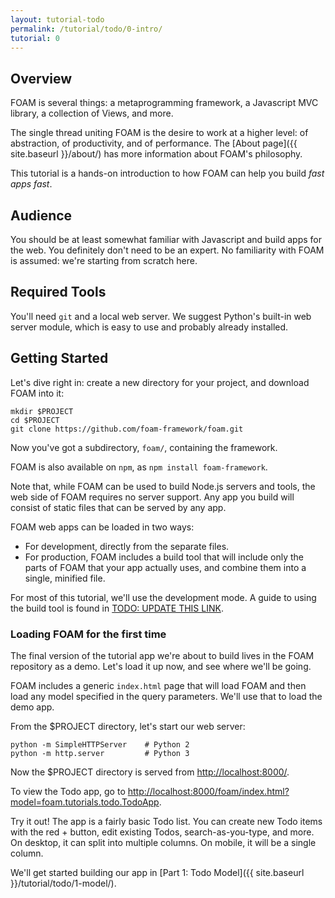 ```yaml
---
layout: tutorial-todo
permalink: /tutorial/todo/0-intro/
tutorial: 0
---
```


## Overview

FOAM is several things: a metaprogramming framework, a Javascript MVC library, a
collection of Views, and more.

The single thread uniting FOAM is the desire to work at a higher level: of
abstraction, of productivity, and of performance. The
[About page]({{ site.baseurl }}/about/) has more information about FOAM's
philosophy.

This tutorial is a hands-on introduction to how FOAM can help you build
*fast apps fast*.

## Audience

You should be at least somewhat familiar with Javascript and build apps for the
web. You definitely don't need to be an expert. No familiarity with FOAM is
assumed: we're starting from scratch here.

## Required Tools

You'll need `git` and a local web server. We suggest Python's built-in web
server module, which is easy to use and probably already installed.

## Getting Started

Let's dive right in: create a new directory for your project, and download FOAM
into it:

    mkdir $PROJECT
    cd $PROJECT
    git clone https://github.com/foam-framework/foam.git

Now you've got a subdirectory, `foam/`, containing the framework.

FOAM is also available on `npm`, as `npm install foam-framework`.

Note that, while FOAM can be used to build Node.js servers and tools, the web
side of FOAM requires no server support. Any app you build will consist of
static files that can be served by any app.

FOAM web apps can be loaded in two ways:

- For development, directly from the separate files.
- For production, FOAM includes a build tool that will include only the parts
  of FOAM that your app actually uses, and combine them into a single, minified
  file.

For most of this tutorial, we'll use the development mode. A guide to using the
build tool is found in [TODO: UPDATE THIS LINK]().

### Loading FOAM for the first time

The final version of the tutorial app we're about to build lives in the FOAM
repository as a demo. Let's load it up now, and see where we'll be going.

FOAM includes a generic `index.html` page that will load FOAM and then load any
model specified in the query parameters. We'll use that to load the demo app.

From the $PROJECT directory, let's start our web server:

    python -m SimpleHTTPServer    # Python 2
    python -m http.server         # Python 3

Now the $PROJECT directory is served from [http://localhost:8000/](http://localhost:8000/).

To view the Todo app, go to [http://localhost:8000/foam/index.html?model=foam.tutorials.todo.TodoApp](http://localhost:8000/foam/index.html?model=foam.tutorials.todo.TodoApp).

Try it out! The app is a fairly basic Todo list. You can create new Todo items
with the red + button, edit existing Todos, search-as-you-type, and more. On
desktop, it can split into multiple columns. On mobile, it will be a single
column.

We'll get started building our app in [Part 1: Todo Model]({{ site.baseurl }}/tutorial/todo/1-model/).

